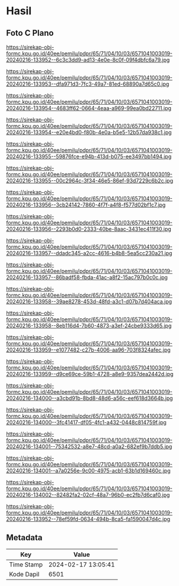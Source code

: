 # Hasil

## Foto C Plano

https://sirekap-obj-formc.kpu.go.id/40ee/pemilu/pdpr/65/71/04/10/03/6571041003019-20240216-133952--6c3c3dd9-ad13-4e0e-8c0f-09f4dbfc6a79.jpg

https://sirekap-obj-formc.kpu.go.id/40ee/pemilu/pdpr/65/71/04/10/03/6571041003019-20240216-133953--dfa971d3-7fc3-49a7-81ed-68890a7d65c0.jpg

https://sirekap-obj-formc.kpu.go.id/40ee/pemilu/pdpr/65/71/04/10/03/6571041003019-20240216-133954--4683ff62-0664-4eaa-a969-99ea0bd22711.jpg

https://sirekap-obj-formc.kpu.go.id/40ee/pemilu/pdpr/65/71/04/10/03/6571041003019-20240216-133954--e20e4bd0-f80b-4e0a-b5e5-12b57da938c1.jpg

https://sirekap-obj-formc.kpu.go.id/40ee/pemilu/pdpr/65/71/04/10/03/6571041003019-20240216-133955--59876fce-e94b-413d-b075-ee3497bb1494.jpg

https://sirekap-obj-formc.kpu.go.id/40ee/pemilu/pdpr/65/71/04/10/03/6571041003019-20240216-133955--00c2964c-3f34-46e5-86ef-93d7229c6b2c.jpg

https://sirekap-obj-formc.kpu.go.id/40ee/pemilu/pdpr/65/71/04/10/03/6571041003019-20240216-133956--3cb24142-7860-4f7f-a4f8-f577d02bf1c7.jpg

https://sirekap-obj-formc.kpu.go.id/40ee/pemilu/pdpr/65/71/04/10/03/6571041003019-20240216-133956--2293b0d0-2333-40be-8aac-3431ec411f30.jpg

https://sirekap-obj-formc.kpu.go.id/40ee/pemilu/pdpr/65/71/04/10/03/6571041003019-20240216-133957--ddadc345-a2cc-4616-b4b8-5ea5cc230a21.jpg

https://sirekap-obj-formc.kpu.go.id/40ee/pemilu/pdpr/65/71/04/10/03/6571041003019-20240216-133957--86badf58-fbda-41ac-a8f2-15ac797b0c0c.jpg

https://sirekap-obj-formc.kpu.go.id/40ee/pemilu/pdpr/65/71/04/10/03/6571041003019-20240216-133958--39ae8278-453d-48fd-a3c1-d07b7d404aca.jpg

https://sirekap-obj-formc.kpu.go.id/40ee/pemilu/pdpr/65/71/04/10/03/6571041003019-20240216-133958--8eb116d4-7b60-4873-a3ef-24cbe9333d65.jpg

https://sirekap-obj-formc.kpu.go.id/40ee/pemilu/pdpr/65/71/04/10/03/6571041003019-20240216-133959--e1077482-c27b-4006-aa96-703f8324afec.jpg

https://sirekap-obj-formc.kpu.go.id/40ee/pemilu/pdpr/65/71/04/10/03/6571041003019-20240216-133959--d9ce69ce-59b1-4728-a8e9-9357dea2442d.jpg

https://sirekap-obj-formc.kpu.go.id/40ee/pemilu/pdpr/65/71/04/10/03/6571041003019-20240216-134000--a3cbd91b-8bd8-48d6-a56c-eef618d3664b.jpg

https://sirekap-obj-formc.kpu.go.id/40ee/pemilu/pdpr/65/71/04/10/03/6571041003019-20240216-134000--3fc41417-df05-4fc1-a432-0448c814759f.jpg

https://sirekap-obj-formc.kpu.go.id/40ee/pemilu/pdpr/65/71/04/10/03/6571041003019-20240216-134001--75342532-a8e7-48cd-a0a2-682ef9b7ddb5.jpg

https://sirekap-obj-formc.kpu.go.id/40ee/pemilu/pdpr/65/71/04/10/03/6571041003019-20240216-134001--a7a0256e-9c00-4975-acb1-63b1d169460c.jpg

https://sirekap-obj-formc.kpu.go.id/40ee/pemilu/pdpr/65/71/04/10/03/6571041003019-20240216-134002--82482fa2-02cf-48a7-96b0-ec2fb7d6caf0.jpg

https://sirekap-obj-formc.kpu.go.id/40ee/pemilu/pdpr/65/71/04/10/03/6571041003019-20240216-133952--78ef59fd-0634-494b-8ca5-fa1590047d4c.jpg


## Metadata

| Key        | Value               |
| ---------- | ------------------- |
| Time Stamp | 2024-02-17 13:05:41 |
| Kode Dapil | 6501                |



